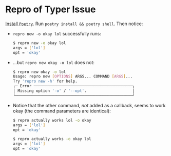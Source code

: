 # Repro of Typer Issue

[Install `Poetry`](https://python-poetry.org/docs/). Run `poetry install && poetry shell`. Then notice:

- `repro new -o okay lol` successfully runs:

    ```bash
    $ repro new -o okay lol
    args = ['lol']
    opt = 'okay'
    ```

- ...but `repro new okay -o lol` does not:

    ```bash
    $ repro new okay -o lol
    Usage: repro new [OPTIONS] ARGS... COMMAND [ARGS]...
    Try 'repro new -h' for help.
    ╭─ Error ───────────────────────────────────────────╮
    │ Missing option '-o' / '--opt'.                    │
    ╰───────────────────────────────────────────────────╯
    ```

- Notice that the other command, _not_ added as a callback, seems to work okay (the command parameters are identical):

    ```bash
    $ repro actually works lol -o okay
    args = ['lol']
    opt = 'okay'

    $ repro actually works -o okay lol
    args = ['lol']
    opt = 'okay'
    ```

